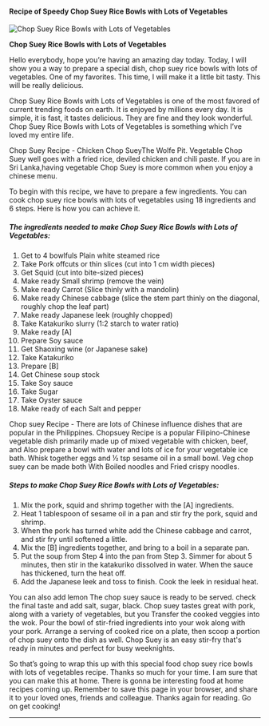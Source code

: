             

#### Recipe of Speedy Chop Suey Rice Bowls with Lots of Vegetables

![Chop Suey Rice Bowls with Lots of Vegetables](https://img-global.cpcdn.com/recipes/4954975353438208/751x532cq70/chop-suey-rice-bowls-with-lots-of-vegetables-recipe-main-photo.jpg)

**Chop Suey Rice Bowls with Lots of Vegetables**

Hello everybody, hope you’re having an amazing day today. Today, I will show you a way to prepare a special dish, chop suey rice bowls with lots of vegetables. One of my favorites. This time, I will make it a little bit tasty. This will be really delicious.

Chop Suey Rice Bowls with Lots of Vegetables is one of the most favored of current trending foods on earth. It is enjoyed by millions every day. It is simple, it is fast, it tastes delicious. They are fine and they look wonderful. Chop Suey Rice Bowls with Lots of Vegetables is something which I’ve loved my entire life.

Chop Suey Recipe - Chicken Chop SueyThe Wolfe Pit. Vegetable Chop Suey well goes with a fried rice, deviled chicken and chili paste. If you are in Sri Lanka,having vegetable Chop Suey is more common when you enjoy a chinese menu.

To begin with this recipe, we have to prepare a few ingredients. You can cook chop suey rice bowls with lots of vegetables using 18 ingredients and 6 steps. Here is how you can achieve it.

##### The ingredients needed to make Chop Suey Rice Bowls with Lots of Vegetables:

1.  Get to 4 bowlfuls Plain white steamed rice
2.  Take Pork offcuts or thin slices (cut into 1 cm width pieces)
3.  Get Squid (cut into bite-sized pieces)
4.  Make ready Small shrimp (remove the vein)
5.  Make ready Carrot (Slice thinly with a mandolin)
6.  Make ready Chinese cabbage (slice the stem part thinly on the diagonal, roughly chop the leaf part)
7.  Make ready Japanese leek (roughly chopped)
8.  Take Katakuriko slurry (1:2 starch to water ratio)
9.  Make ready \[A\]
10.  Prepare Soy sauce
11.  Get Shaoxing wine (or Japanese sake)
12.  Take Katakuriko
13.  Prepare \[B\]
14.  Get Chinese soup stock
15.  Take Soy sauce
16.  Take Sugar
17.  Take Oyster sauce
18.  Make ready of each Salt and pepper

Chop suey Recipe - There are lots of Chinese influence dishes that are popular in the Philippines. Chopsuey Recipe is a popular Filipino-Chinese vegetable dish primarily made up of mixed vegetable with chicken, beef, and Also prepare a bowl with water and lots of ice for your vegetable ice bath. Whisk together eggs and ½ tsp sesame oil in a small bowl. Veg chop suey can be made both With Boiled noodles and Fried crispy noodles.

##### Steps to make Chop Suey Rice Bowls with Lots of Vegetables:

1.  Mix the pork, squid and shrimp together with the \[A\] ingredients.
2.  Heat 1 tablespoon of sesame oil in a pan and stir fry the pork, squid and shrimp.
3.  When the pork has turned white add the Chinese cabbage and carrot, and stir fry until softened a little.
4.  Mix the \[B\] ingredients together, and bring to a boil in a separate pan.
5.  Put the soup from Step 4 into the pan from Step 3. Simmer for about 5 minutes, then stir in the katakuriko dissolved in water. When the sauce has thickened, turn the heat off.
6.  Add the Japanese leek and toss to finish. Cook the leek in residual heat.

You can also add lemon The chop suey sauce is ready to be served. check the final taste and add salt, sugar, black. Chop suey tastes great with pork, along with a variety of vegetables, but you Transfer the cooked veggies into the wok. Pour the bowl of stir-fried ingredients into your wok along with your pork. Arrange a serving of cooked rice on a plate, then scoop a portion of chop suey onto the dish as well. Chop Suey is an easy stir-fry that's ready in minutes and perfect for busy weeknights.

So that’s going to wrap this up with this special food chop suey rice bowls with lots of vegetables recipe. Thanks so much for your time. I am sure that you can make this at home. There is gonna be interesting food at home recipes coming up. Remember to save this page in your browser, and share it to your loved ones, friends and colleague. Thanks again for reading. Go on get cooking!

* * *